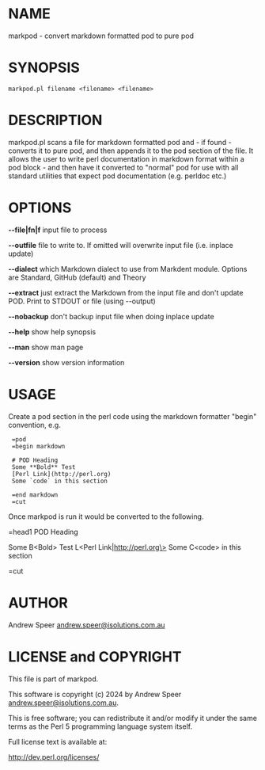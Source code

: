 
# NAME

markpod - convert markdown formatted pod to pure pod

# SYNOPSIS

`markpod.pl filename <filename> <filename>`

# DESCRIPTION

markpod.pl scans a file for markdown formatted pod and - if found - converts it to pure
pod, and then appends it to the pod section of the file. It allows the user to write perl
documentation in markdown format within a pod block - and then have it
converted to "normal" pod for use with all standard utilities that expect
pod documentation (e.g. perldoc etc.)

# OPTIONS

**--file|fn|f** input file to process

**--outfile** file to write to. If omitted will overwrite input file (i.e. inplace update)

**--dialect** which Markdown dialect to use from Markdent module. Options are Standard, GitHub (default) and Theory 

**--extract** just extract the Markdown from the input file and don't update POD. Print to STDOUT or file (using --output)

**--nobackup** don't backup input file when doing inplace update

**--help** show help synopsis

**--man** show man page

**--version** show version information

# USAGE

Create a pod section in the perl code using the markdown formatter "begin"
convention, e.g.

```
 =pod
 =begin markdown 

 # POD Heading
 Some **Bold** Test
 [Perl Link](http://perl.org)
 Some `code` in this section

 =end markdown 
 =cut 
```
  
Once markpod is run it would be converted to the following.

 =head1 POD Heading

 Some B\<Bold\> Test
 L\<Perl Link|http://perl.org\>
 Some C\<code\> in this section

 =cut

# AUTHOR

Andrew Speer <andrew.speer@isolutions.com.au>

# LICENSE and COPYRIGHT

This file is part of markpod.

This software is copyright (c) 2024 by Andrew Speer <andrew.speer@isolutions.com.au>.

This is free software; you can redistribute it and/or modify it under
the same terms as the Perl 5 programming language system itself.

Full license text is available at:

<http://dev.perl.org/licenses/>